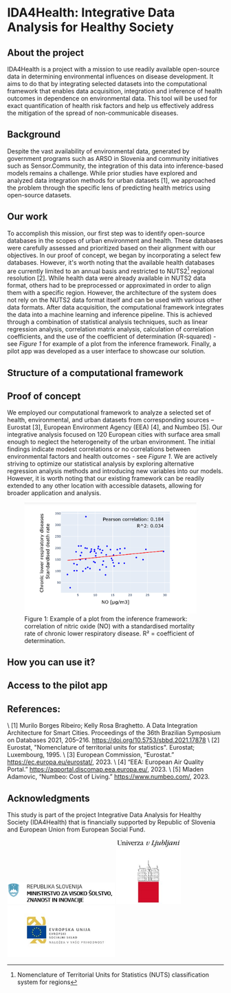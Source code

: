 # IDA4Health: Integrative Data Analysis for Healthy Society

## About the project
IDA4Health is a project with a mission to use readily available open-source data in determining environmental influences on disease development. It aims to do that by integrating selected datasets into the computational framework that enables data acquisition, integration and inference of health outcomes in dependence on environmental data. This tool will be used for exact quantification of health risk factors and help us effectively address the mitigation of the spread of non-communicable diseases.

## Background
Despite the vast availability of environmental data, generated by government programs such as ARSO in Slovenia and community initiatives such as Sensor.Community, the integration of this data into inference-based models remains a challenge. While prior studies have explored and analyzed data integration methods for urban datasets [1], we approached the problem through the specific lens of predicting health metrics using open-source datasets.

## Our work
To accomplish this mission, our first step was to identify open-source databases in the scopes of urban environment and health. These databases were carefully assessed and prioritized based on their alignment with our objectives. In our proof of concept, we began by incorporating a select few databases. However, it's worth noting that the available health databases are currently limited to an annual basis and restricted to NUTS2[^1] regional resolution [2]. While health data were already available in NUTS2 data format, others had to be preprocessed or approximated in order to align them with a specific region. However, the architecture of the system does not rely on the NUTS2 data format itself and can be used with various other data formats. After data acquisition, the computational framework integrates the data into a machine learning and inference pipeline. This is achieved through a combination of statistical analysis techniques, such as linear regression analysis, correlation matrix analysis, calculation of correlation coefficients, and the use of the coefficient of determination (R-squared) - see *Figure 1* for example of a plot from the inference framework. Finally, a pilot app was developed as a user interface to showcase our solution.

[^1]: Nomenclature of Territorial Units for Statistics (NUTS) classification system for regions

## Structure of a computational framework


## Proof of concept
We employed our computational framework to analyze a selected set of health, environmental, and urban datasets from corresponding sources – Eurostat [3], European Environment Agency (EEA) [4], and Numbeo [5]. Our integrative analysis focused on 120 European cities with surface area small enough to neglect the heterogeneity of the urban environment. The initial findings indicate modest correlations or no correlations between environmental factors and health outcomes - see *Figure 1*. We are actively striving to optimize our statistical analysis by exploring alternative regression analysis methods and introducing new variables into our models. However, it is worth noting that our existing framework can be readily extended to any other location with accessible datasets, allowing for broader application and analysis.

<figure>
<img src="Figure_correlations_2.png" width=400>
<figcaption>Figure 1: Example of a plot from the inference framework: 
  correlation of nitric oxide (NO) with a standardised mortality rate of 
  chronic lower respiratory disease. R² = coefficient of determination.</figcaption>
</figure>

## How you can use it?

## Access to the pilot app

## References:
\ [1] Murilo Borges Ribeiro; Kelly Rosa Braghetto. A Data Integration Architecture for Smart Cities. Proceedings of the 36th Brazilian Symposium on Databases 2021, 205–216. https://doi.org/10.5753/sbbd.2021.17878
\ [2] Eurostat, "Nomenclature of territorial units for statistics". Eurostat; Luxembourg, 1995.
\ [3] European Commission, “Eurostat.” https://ec.europa.eu/eurostat/, 2023.
\ [4] “EEA: European Air Quality Portal.” https://aqportal.discomap.eea.europa.eu/, 2023.
\ [5] Mladen Adamovic, “Numbeo: Cost of Living.” https://www.numbeo.com/, 2023.

## Acknowledgments

This study is part of the project Integrative Data Analysis for Healthy Society (IDA4Health) that is financially supported by Republic of Slovenia and European Union from European Social Fund. 

<img src="logos\MVSZI.png" width=250> <img src="logos\UNILJ.jpg" width=150> <img src="logos\ESS.jpg" width=250>


